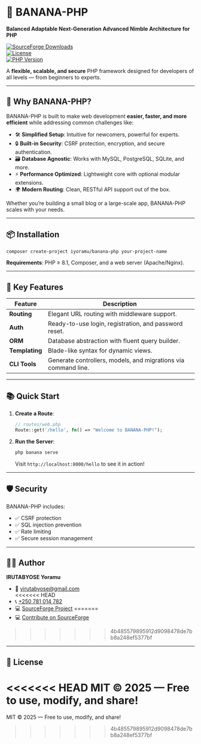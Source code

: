 # 🍌 BANANA-PHP  
**Balanced Adaptable Next-Generation Advanced Nimble Architecture for PHP**  

[![SourceForge Downloads](https://img.shields.io/sourceforge/dt/banana-php?label=Downloads&logo=sourceforge)](https://sourceforge.net/projects/banana-php/)  
[![License](https://img.shields.io/badge/license-MIT-blue)](https://opensource.org/licenses/MIT)  
[![PHP Version](https://img.shields.io/badge/PHP-%3E%3D8.1-8892BF)](https://php.net/)  

A **flexible, scalable, and secure** PHP framework designed for developers of all levels — from beginners to experts.  

---

## 🚀 Why BANANA-PHP?  
BANANA-PHP is built to make web development **easier, faster, and more efficient** while addressing common challenges like:  
- 🛠️ **Simplified Setup**: Intuitive for newcomers, powerful for experts.  
- 🔒 **Built-in Security**: CSRF protection, encryption, and secure authentication.  
- 🗃️ **Database Agnostic**: Works with MySQL, PostgreSQL, SQLite, and more.  
- ⚡ **Performance Optimized**: Lightweight core with optional modular extensions.  
- 🌍 **Modern Routing**: Clean, RESTful API support out of the box.  

Whether you’re building a small blog or a large-scale app, BANANA-PHP scales with your needs.  

---

## 📦 Installation  

```bash
composer create-project iyoramu/banana-php your-project-name
```  

**Requirements**: PHP ≥ 8.1, Composer, and a web server (Apache/Nginx).  

---

## 🧩 Key Features  
| Feature          | Description                                                                 |
|------------------|-----------------------------------------------------------------------------|
| **Routing**      | Elegant URL routing with middleware support.                                |
| **Auth**         | Ready-to-use login, registration, and password reset.                       |
| **ORM**          | Database abstraction with fluent query builder.                             |
| **Templating**   | Blade-like syntax for dynamic views.                                        |
| **CLI Tools**    | Generate controllers, models, and migrations via command line.              |

---

## 📚 Quick Start  
1. **Create a Route**:  
   ```php
   // routes/web.php
   Route::get('/hello', fn() => "Welcome to BANANA-PHP!");
   ```  

2. **Run the Server**:  
   ```bash
   php banana serve
   ```  
   Visit `http://localhost:8000/hello` to see it in action!  

---

## 🛡️ Security  
BANANA-PHP includes:  
- ✅ CSRF protection  
- ✅ SQL injection prevention  
- ✅ Rate limiting  
- ✅ Secure session management  

---

## 👨‍💻 Author  
**IRUTABYOSE Yoramu**  
- 📧 [yirutabyose@gmail.com](mailto:yirutabyose@gmail.com)  
<<<<<<< HEAD
- 📞 [+250 781 014 782](tel:+250781014782)  
- 💻 [SourceForge Project](https://sourceforge.net/projects/banana-php/) 
=======
- 💻 [Contribute on SourceForge](https://sourceforge.net/projects/banana-php/)  
>>>>>>> 4b485579895912d9098478de7bb8a248ef5377bf

---

## 📜 License  
<<<<<<< HEAD
MIT © 2025 — Free to use, modify, and share!
=======
MIT © 2025 — Free to use, modify, and share!
>>>>>>> 4b485579895912d9098478de7bb8a248ef5377bf
